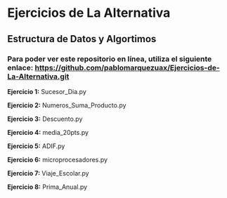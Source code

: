 # Ejercicios de La Alternativa

## Estructura de Datos y Algortimos

### Para poder ver este repositorio en línea, utiliza el siguiente enlace: https://github.com/pablomarquezuax/Ejercicios-de-La-Alternativa.git 

**Ejercicio 1:** Sucesor_Dia.py

**Ejercicio 2:** Numeros_Suma_Producto.py

**Ejercicio 3:** Descuento.py

**Ejercicio 4:** media_20pts.py

**Ejercicio 5:** ADIF.py

**Ejercicio 6:** microprocesadores.py

**Ejercicio 7:** Viaje_Escolar.py

**Ejercicio 8:** Prima_Anual.py